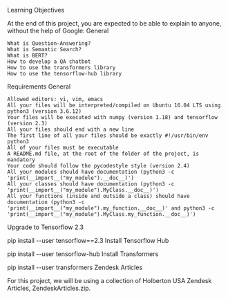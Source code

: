 Learning Objectives

At the end of this project, you are expected to be able to explain to anyone, without the help of Google:
General

    What is Question-Answering?
    What is Semantic Search?
    What is BERT?
    How to develop a QA chatbot
    How to use the transformers library
    How to use the tensorflow-hub library

Requirements
General

    Allowed editors: vi, vim, emacs
    All your files will be interpreted/compiled on Ubuntu 16.04 LTS using python3 (version 3.6.12)
    Your files will be executed with numpy (version 1.18) and tensorflow (version 2.3)
    All your files should end with a new line
    The first line of all your files should be exactly #!/usr/bin/env python3
    All of your files must be executable
    A README.md file, at the root of the folder of the project, is mandatory
    Your code should follow the pycodestyle style (version 2.4)
    All your modules should have documentation (python3 -c 'print(__import__("my_module").__doc__)')
    All your classes should have documentation (python3 -c 'print(__import__("my_module").MyClass.__doc__)')
    All your functions (inside and outside a class) should have documentation (python3 -c 'print(__import__("my_module").my_function.__doc__)' and python3 -c 'print(__import__("my_module").MyClass.my_function.__doc__)')

Upgrade to Tensorflow 2.3

pip install --user tensorflow==2.3
Install Tensorflow Hub

pip install --user tensorflow-hub
Install Transformers

pip install --user transformers
Zendesk Articles

For this project, we will be using a collection of Holberton USA Zendesk Articles, ZendeskArticles.zip.
